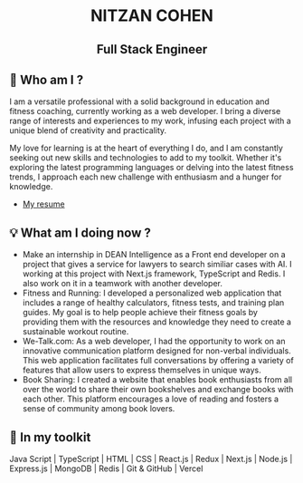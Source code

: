 <h1 align="center">NITZAN COHEN</h1>
<h2 align="center">Full Stack Engineer</h2>

##  👋 Who am I ?
I am a versatile professional with a solid background in education and fitness coaching, currently working as a web developer. I bring a diverse range of interests and experiences to my work, infusing each project with a unique blend of creativity and practicality.

My love for learning is at the heart of everything I do, and I am constantly seeking out new skills and technologies to add to my toolkit. Whether it's exploring the latest programming languages or delving into the latest fitness trends, I approach each new challenge with enthusiasm and a hunger for knowledge.

* [My resume](./CV_NitzanCohen.pdf)

## 💡 What am I doing now ?
- Make an internship in DEAN Intelligence as a Front end developer on a project that gives a service for lawyers to search similiar cases with AI. I working at this project with Next.js framework, TypeScript and Redis. I also work on it in a teamwork with another developer. 
- Fitness and Running: I developed a personalized web application that includes a range of healthy calculators, fitness tests, and training plan guides. My goal is to help people achieve their fitness goals by providing them with the resources and knowledge they need to create a sustainable workout routine.
- We-Talk.com: As a web developer, I had the opportunity to work on an innovative communication platform designed for non-verbal individuals. This web application facilitates full conversations by offering a variety of features that allow users to express themselves in unique ways.
- Book Sharing: I created a website that enables book enthusiasts from all over the world to share their own bookshelves and exchange books with each other. This platform encourages a love of reading and fosters a sense of community among book lovers.

## 💼 In my toolkit
Java Script | TypeScript | HTML | CSS | React.js | Redux | Next.js | Node.js | Express.js | MongoDB | Redis | Git & GitHub | Vercel
